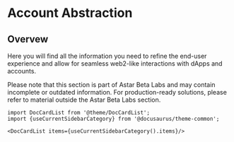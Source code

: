 # Account Abstraction

## Overvew

Here you will find all the information you need to refine the end-user experience and allow for seamless web2-like interactions with dApps and accounts. 

Please note that this section is part of Astar Beta Labs and may contain incomplete or outdated information. For production-ready solutions, please refer to material outside the Astar Beta Labs section.

```mdx-code-block
import DocCardList from '@theme/DocCardList';
import {useCurrentSidebarCategory} from '@docusaurus/theme-common';

<DocCardList items={useCurrentSidebarCategory().items}/>
```